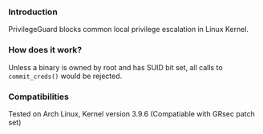 ### Introduction

PrivilegeGuard blocks common local privilege escalation in Linux Kernel.

### How does it work?

Unless a binary is owned by root and has SUID bit set, all calls to `commit_creds()` would be rejected.

### Compatibilities

Tested on Arch Linux, Kernel version 3.9.6 (Compatiable with GRsec patch set)
